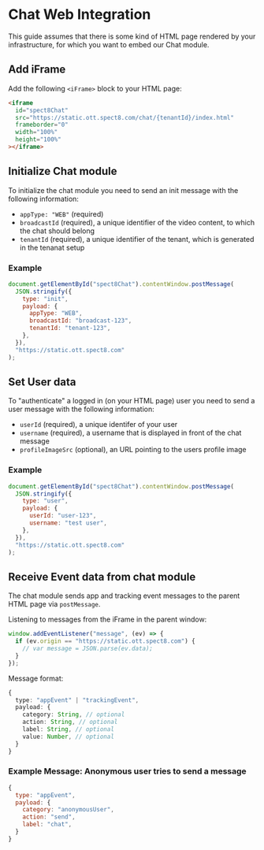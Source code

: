 # Chat Web Integration

This guide assumes that there is some kind of HTML page rendered by your infrastructure, for which you want to embed our Chat module.

## Add iFrame

Add the following `<iFrame>` block to your HTML page:

```html
<iframe
  id="spect8Chat"
  src="https://static.ott.spect8.com/chat/{tenantId}/index.html"
  frameborder="0"
  width="100%"
  height="100%"
></iframe>
```

## Initialize Chat module

To initialize the chat module you need to send an init message with the following information:

- `appType: "WEB"` (required)
- `broadcastId` (required), a unique identifier of the video content, to which the chat should belong
- `tenantId` (required), a unique identifier of the tenant, which is generated in the tenanat setup

### Example

```javascript
document.getElementById("spect8Chat").contentWindow.postMessage(
  JSON.stringify({
    type: "init",
    payload: {
      appType: "WEB",
      broadcastId: "broadcast-123",
      tenantId: "tenant-123",
    },
  }),
  "https://static.ott.spect8.com"
);
```

## Set User data

To "authenticate" a logged in (on your HTML page) user you need to send a user message with the following information:

- `userId` (required), a unique identifer of your user
- `username` (required), a username that is displayed in front of the chat message
- `profileImageSrc` (optional), an URL pointing to the users profile image

### Example

```javascript
document.getElementById("spect8Chat").contentWindow.postMessage(
  JSON.stringify({
    type: "user",
    payload: {
      userId: "user-123",
      username: "test user",
    },
  }),
  "https://static.ott.spect8.com"
);
```

## Receive Event data from chat module

The chat module sends app and tracking event messages to the parent HTML page via `postMessage`.

Listening to messages from the iFrame in the parent window:

```javascript
window.addEventListener("message", (ev) => {
  if (ev.origin == "https://static.ott.spect8.com") {
    // var message = JSON.parse(ev.data);
  }
});
```

Message format:

```typescript
{
  type: "appEvent" | "trackingEvent",
  payload: {
    category: String, // optional
    action: String, // optional
    label: String, // optional
    value: Number, // optional
  }
}
```

### Example Message: Anonymous user tries to send a message

```javascript
{
  type: "appEvent",
  payload: {
    category: "anonymousUser",
    action: "send",
    label: "chat",
  }
}
```
